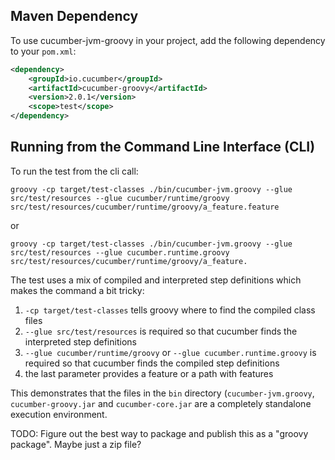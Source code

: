 ## Maven Dependency
To use cucumber-jvm-groovy in your project, add the following dependency to your `pom.xml`:

```xml
<dependency>
    <groupId>io.cucumber</groupId>
    <artifactId>cucumber-groovy</artifactId>
    <version>2.0.1</version>
    <scope>test</scope>
</dependency>
```


## Running from the Command Line Interface (CLI)

To run the test from the cli call:

    groovy -cp target/test-classes ./bin/cucumber-jvm.groovy --glue src/test/resources --glue cucumber/runtime/groovy src/test/resources/cucumber/runtime/groovy/a_feature.feature

or

    groovy -cp target/test-classes ./bin/cucumber-jvm.groovy --glue src/test/resources --glue cucumber.runtime.groovy src/test/resources/cucumber/runtime/groovy/a_feature.


The test uses a mix of compiled and interpreted step definitions which makes the command a bit tricky:

1. `-cp target/test-classes` tells groovy where to find the compiled class files
2. `--glue src/test/resources` is required so that cucumber finds the interpreted step definitions
3. `--glue cucumber/runtime/groovy` or `--glue cucumber.runtime.groovy` is required so that cucumber finds the compiled step definitions
4. the last parameter provides a feature or a path with features

This demonstrates that the files in the `bin` directory (`cucumber-jvm.groovy`, `cucumber-groovy.jar` and `cucumber-core.jar` 
are a completely standalone execution environment. 

TODO: Figure out the best way to package and publish this as a "groovy package". Maybe just a zip file?
